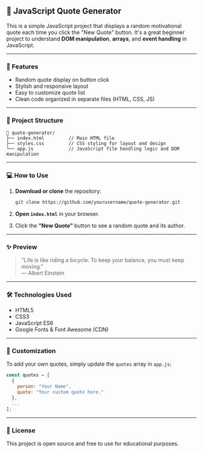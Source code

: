 ## 📜 JavaScript Quote Generator

This is a simple JavaScript project that displays a random motivational quote each time you click the "New Quote" button. It's a great beginner project to understand **DOM manipulation**, **arrays**, and **event handling** in JavaScript.

---

### 🚀 Features

- Random quote display on button click  
- Stylish and responsive layout  
- Easy to customize quote list  
- Clean code organized in separate files (HTML, CSS, JS)

---

### 📂 Project Structure

```
📁 quote-generator/
├── index.html         // Main HTML file
├── styles.css         // CSS styling for layout and design
└── app.js             // JavaScript file handling logic and DOM manipulation
```

---

### 💻 How to Use

1. **Download or clone** the repository:

   ```bash
   git clone https://github.com/yourusername/quote-generator.git
   ```

2. **Open `index.html`** in your browser.

3. Click the **"New Quote"** button to see a random quote and its author.

---

### ✨ Preview

> "Life is like riding a bicycle. To keep your balance, you must keep moving."  
> — Albert Einstein

---

### 🛠️ Technologies Used

- HTML5  
- CSS3  
- JavaScript ES6  
- Google Fonts & Font Awesome (CDN)

---

### 📌 Customization

To add your own quotes, simply update the `quotes` array in `app.js`:

```js
const quotes = [
  {
    person: "Your Name",
    quote: "Your custom quote here."
  },
  ...
];
```

---

### 📃 License

This project is open source and free to use for educational purposes.
